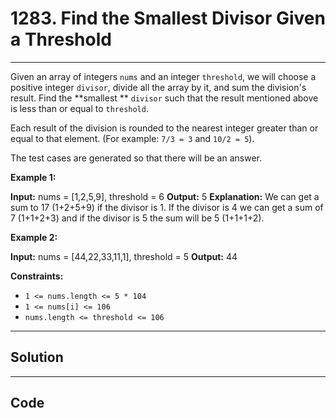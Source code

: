 # 1283. Find the Smallest Divisor Given a Threshold

---

Given an array of integers `nums` and an integer `threshold`, we will choose a positive integer `divisor`, divide all the array by it, and sum the division's result. Find the **smallest ** `divisor` such that the result mentioned above is less than or equal to `threshold`.

Each result of the division is rounded to the nearest integer greater than or equal to that element. (For example: `7/3 = 3` and `10/2 = 5`).

The test cases are generated so that there will be an answer.

 

**Example 1:**


**Input:** nums = [1,2,5,9], threshold = 6
**Output:** 5
**Explanation:** We can get a sum to 17 (1+2+5+9) if the divisor is 1. 
If the divisor is 4 we can get a sum of 7 (1+1+2+3) and if the divisor is 5 the sum will be 5 (1+1+1+2). 


**Example 2:**


**Input:** nums = [44,22,33,11,1], threshold = 5
**Output:** 44


 

**Constraints:**

  * `1 <= nums.length <= 5 * 104`
  * `1 <= nums[i] <= 106`
  * `nums.length <= threshold <= 106`

---

## Solution



---

## Code
```python


```